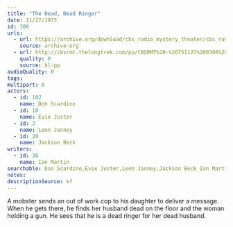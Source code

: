 ```yaml
---
title: "The Dead, Dead Ringer"
date: 11/27/1975
id: 386
urls: 
  - url: https://archive.org/download/cbs_radio_mystery_theater/cbs_radio_mystery_theater-0351-0400.zip/cbs_radio_mystery_theater-0351-0400%2Fcbsrmt_0386_the_dead_dead_ringer.mp3
    source: archive-org
  - url: http://cbsrmt.thelongtrek.com/pp/CBSRMT%20-%20751127%200386%20The%20Dead,%20Dead%20Ringer_pp.mp3
    quality: 0
    source: kl-pp
audioQuality: 0
tags: 
multipart: 0
actors:  
  - id: 102
    name: Don Scardino  
  - id: 10
    name: Evie Juster  
  - id: 2
    name: Leon Janney  
  - id: 20
    name: Jackson Beck
writers:  
  - id: 38
    name: Ian Martin
searchable: Don Scardino,Evie Juster,Leon Janney,Jackson Beck Ian Martin
notes: 
descriptionSource: kf
---
```

A mobster sends an out of work cop to his daughter to deliver a message. When he gets there, he finds her husband dead on the floor and the woman holding a gun. He sees that he is a dead ringer for her dead husband.